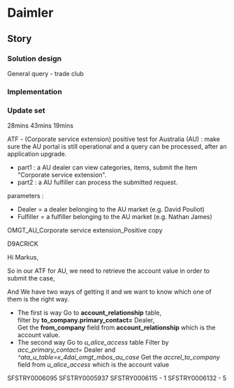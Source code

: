 # Daimler

## Story

### Solution design

General query - trade club

### Implementation

### Update set


28mins
43mins
19mins


ATF - (Corporate service extension) positive test for Australia (AU) : make sure the AU portal is still operational and a query can be processed, after an application upgrade.
- part1 : a AU dealer can view categories, items, submit the item "Corporate service extension". 
- part2 : a AU fulfiller can process the submitted request.

parameters : 
- Dealer = a dealer belonging to the AU market (e.g. David Pouliot)
- Fulfiller = a fulfiller belonging to the AU market (e.g. Nathan James)


OMGT_AU_Corporate service extension_Positive copy



D9ACRICK


Hi Markus,

So in our ATF for AU, we need to retrieve the account value in order to submit the case,

And We have two ways of getting it and we want to know which one of them is the right way.

  

-   The first is way
    Go to **account_relationship** table,  
    filter by **to_company.primary_contact=** Dealer,  
    Get the **from_company** field from **account_relationship** which is the account value.
- The second way
	Go to *u_alice_access* table
	Filter by *acc_primary_contact=* Dealer and *^ata_u_table=x_4dai_omgt_mbos_au_case*
	Get the *accrel_to_company* field from *u_alice_access* which is the account value



SFSTRY0006095 
SFSTRY0005937 
SFSTRY0006115 - 1
SFSTRY0006132 - 5